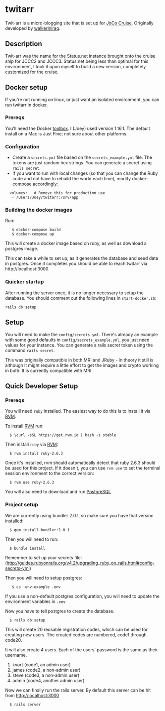 # twitarr

Twit-arr is a micro-blogging site that is set up for [JoCo Cruise](https://jococruise.com/). Originally developed by [walkeriniraq](https://github.com/walkeriniraq/twitarr).

## Description

Twit-arr was the name for the Status.net instance brought onto the cruise ship for JCCC2 and JCCC3. Status.net being
less than optimal for this environment, I took it upon myself to build a new version, completely customized for
the cruise.

## Docker setup
If you're not running on linux, or just want an isolated environment, you can run twitarr in docker.

### Prereqs

You'll need the Docker [toolbox](https://www.docker.com/docker-toolbox).  I (Joey) used version 1.16.1.  The default install on a Mac is Just Fine; not sure about other platforms.

### Configuration
* Create a `secrets.yml` file based on the `secrets_example.yml` file. The tokens are just random hex strings. You can generate a secret using `rails secret`.
* If you want to run with local changes (so that you can change the Ruby code and not have to rebuild the world each time), modify docker-compose accordingly:
```
  volumes:   # Remove this for production use
   - /Users/Joey/twitarr:/srv/app
```

### Building the docker images
Run:
```
   $ docker-compose build
   $ docker-compose up
```

This will create a docker image based on ruby, as well as download a postgres image.

This can take a while to set up, as it generates the database and seed data in postgres.
Once it completes you should be able to reach twitarr via http://localhost:3000.

### Quicker startup
After running the server once, it is no longer necessary to setup the database. You should comment out the following lines in `start-docker.sh`:
```
rails db:setup
```

## Setup

You will need to make the `config/secrets.yml`.
There's already an example with some good defaults in `config/secrets_example.yml`, you just need values for your instance. You
can generate a rails secret token using the command `rails secret`.

This was originally compatible in both MRI and JRuby - in theory it still is although it might require a little effort to
get the images and crypto working in both. It is currently compatible with MRI.

## Quick Developer Setup

### Prereqs

You will need `ruby` installed.  The easiest way to do this is to install it via [RVM](http://rvm.io/).

To install [RVM](http://rvm.io/) run:

```
  $ \curl -sSL https://get.rvm.io | bash -s stable
```

Then install `ruby` via [RVM](http://rvm.io/):

```
  $ rvm install ruby-2.6.3
```

Once it's installed, rvm should automatically detect that ruby 2.6.3 should be used for this project. If it doesn't, you can use `rvm use` to set the terminal session environment to the correct version:

```
  $ rvm use ruby-2.6.3
```

You will also need to download and run [PostgreSQL](https://www.postgresql.org/)

### Project setup
We are currently using bundler 2.0.1, so make sure you have that version installed:

```
  $ gem install bundler:2.0.1
```

Then you will need to run:

```
  $ bundle install
```

Remember to set up your secrets file: (http://guides.rubyonrails.org/v4.2/upgrading_ruby_on_rails.html#config-secrets-yml)

Then you will need to setup postgres:

```
   $ cp .env-example .env
```

If you use a non-default postgres configuration, you will need to update the environment variables in `.env`

Now you have to tell postgres to create the database.

```
  $ rails db:setup
```

This will create 20 reusable registration codes, which can be used for creating new users. The created codes are numbered, code1 through code20.

It will also create 4 users.  Each of the users' password is the same as their username.

1. kvort (code1, an admin user)
2. james (code2, a non-admin user)
3. steve (code3, a non-admin user)
4. admin (code4, another admin user)


Now we can finally run the rails server.  By default this server can be hit from [http://localhost:3000](http://localhost:3000)

```
  $ rails server
```

